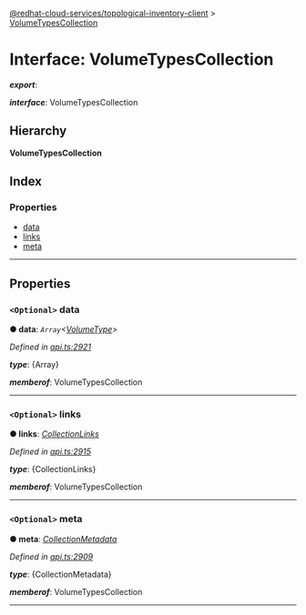[@redhat-cloud-services/topological-inventory-client](../README.md) > [VolumeTypesCollection](../interfaces/volumetypescollection.md)

# Interface: VolumeTypesCollection

*__export__*: 

*__interface__*: VolumeTypesCollection

## Hierarchy

**VolumeTypesCollection**

## Index

### Properties

* [data](volumetypescollection.md#data)
* [links](volumetypescollection.md#links)
* [meta](volumetypescollection.md#meta)

---

## Properties

<a id="data"></a>

### `<Optional>` data

**● data**: *`Array`<[VolumeType](volumetype.md)>*

*Defined in [api.ts:2921](https://github.com/RedHatInsights/javascript-clients/blob/master/packages/topological-inventory/api.ts#L2921)*

*__type__*: {Array}

*__memberof__*: VolumeTypesCollection

___
<a id="links"></a>

### `<Optional>` links

**● links**: *[CollectionLinks](collectionlinks.md)*

*Defined in [api.ts:2915](https://github.com/RedHatInsights/javascript-clients/blob/master/packages/topological-inventory/api.ts#L2915)*

*__type__*: {CollectionLinks}

*__memberof__*: VolumeTypesCollection

___
<a id="meta"></a>

### `<Optional>` meta

**● meta**: *[CollectionMetadata](collectionmetadata.md)*

*Defined in [api.ts:2909](https://github.com/RedHatInsights/javascript-clients/blob/master/packages/topological-inventory/api.ts#L2909)*

*__type__*: {CollectionMetadata}

*__memberof__*: VolumeTypesCollection

___


